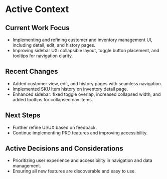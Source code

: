 # Active Context

## Current Work Focus
- Implementing and refining customer and inventory management UI, including detail, edit, and history pages.
- Improving sidebar UX: collapsible layout, toggle button placement, and tooltips for navigation clarity.

## Recent Changes
- Added customer view, edit, and history pages with seamless navigation.
- Implemented SKU item history on inventory detail page.
- Enhanced sidebar: fixed toggle overlap, increased collapsed width, and added tooltips for collapsed nav items.

## Next Steps
- Further refine UI/UX based on feedback.
- Continue implementing PRD features and improving accessibility.

## Active Decisions and Considerations
- Prioritizing user experience and accessibility in navigation and data management.
- Ensuring all new features are discoverable and easy to use. 
